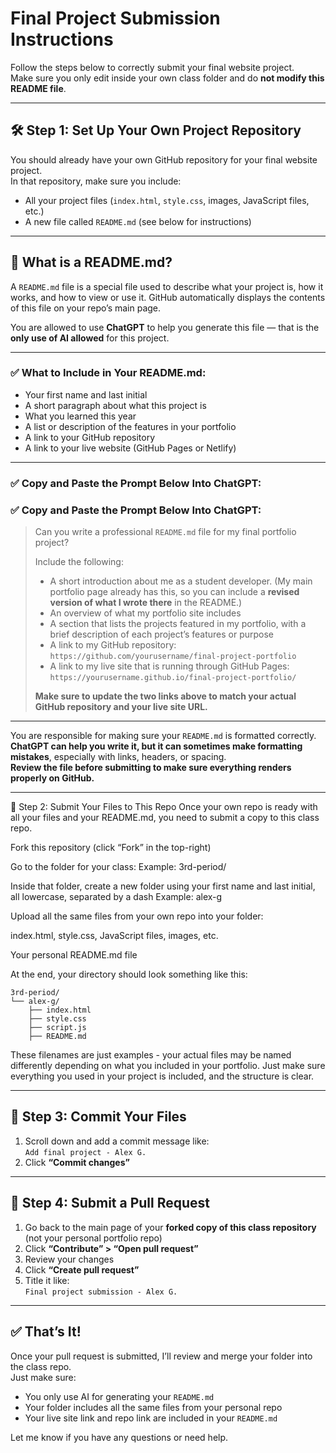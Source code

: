 # Final Project Submission Instructions

Follow the steps below to correctly submit your final website project.  
Make sure you only edit inside your own class folder and do **not modify this README file**.

---

## 🛠️ Step 1: Set Up Your Own Project Repository

You should already have your own GitHub repository for your final website project.  
In that repository, make sure you include:

- All your project files (`index.html`, `style.css`, images, JavaScript files, etc.)
- A new file called `README.md` (see below for instructions)

---

## 📄 What is a README.md?

A `README.md` file is a special file used to describe what your project is, how it works, and how to view or use it. GitHub automatically displays the contents of this file on your repo’s main page.

You are allowed to use **ChatGPT** to help you generate this file — that is the **only use of AI allowed** for this project.

---

### ✅ What to Include in Your README.md:

- Your first name and last initial
- A short paragraph about what this project is
- What you learned this year
- A list or description of the features in your portfolio
- A link to your GitHub repository
- A link to your live website (GitHub Pages or Netlify)

---

### ✅ Copy and Paste the Prompt Below Into ChatGPT:

### ✅ Copy and Paste the Prompt Below Into ChatGPT:

> Can you write a professional `README.md` file for my final portfolio project?  
>  
> Include the following:  
> - A short introduction about me as a student developer. (My main portfolio page already has this, so you can include a **revised version of what I wrote there** in the README.)  
> - An overview of what my portfolio site includes  
> - A section that lists the projects featured in my portfolio, with a brief description of each project’s features or purpose  
> - A link to my GitHub repository: `https://github.com/yourusername/final-project-portfolio`  
> - A link to my live site that is running through GitHub Pages: `https://yourusername.github.io/final-project-portfolio/`  
>  
> **Make sure to update the two links above to match your actual GitHub repository and your live site URL.**

---

You are responsible for making sure your `README.md` is formatted correctly.  
**ChatGPT can help you write it, but it can sometimes make formatting mistakes**, especially with links, headers, or spacing.  
**Review the file before submitting to make sure everything renders properly on GitHub.**

---

📁 Step 2: Submit Your Files to This Repo
Once your own repo is ready with all your files and your README.md, you need to submit a copy to this class repo.

Fork this repository (click “Fork” in the top-right)

Go to the folder for your class:
Example: 3rd-period/

Inside that folder, create a new folder using your first name and last initial, all lowercase, separated by a dash
Example: alex-g

Upload all the same files from your own repo into your folder:

index.html, style.css, JavaScript files, images, etc.

Your personal README.md file

At the end, your directory should look something like this:

```
3rd-period/
└── alex-g/
    ├── index.html
    ├── style.css
    ├── script.js
    ├── README.md
```

These filenames are just examples - your actual files may be named differently depending on what you included in your portfolio.
Just make sure everything you used in your project is included, and the structure is clear.

---

## 💾 Step 3: Commit Your Files

1. Scroll down and add a commit message like:  
   `Add final project - Alex G.`
2. Click **“Commit changes”**

---

## 🔁 Step 4: Submit a Pull Request

1. Go back to the main page of your **forked copy of this class repository** (not your personal portfolio repo)  
2. Click **“Contribute” > “Open pull request”**  
3. Review your changes  
4. Click **“Create pull request”**  
5. Title it like:  
   `Final project submission - Alex G.`

---

## ✅ That’s It!

Once your pull request is submitted, I’ll review and merge your folder into the class repo.  
Just make sure:
- You only use AI for generating your `README.md`
- Your folder includes all the same files from your personal repo
- Your live site link and repo link are included in your `README.md`

Let me know if you have any questions or need help.
